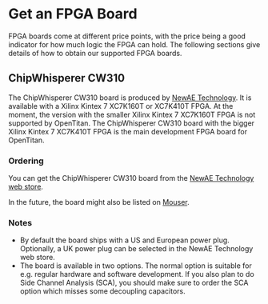 
# Get an FPGA Board


FPGA boards come at different price points, with the price being a good indicator for how much logic the FPGA can hold.
The following sections give details of how to obtain our supported FPGA boards.

## ChipWhisperer CW310

The ChipWhisperer CW310 board is produced by [NewAE Technology](https://www.newae.com/).
It is available with a Xilinx Kintex 7 XC7K160T or XC7K410T FPGA.
At the moment, the version with the smaller Xilinx Kintex 7 XC7K160T FPGA is not supported by OpenTitan.
The ChipWhisperer CW310 board with the bigger Xilinx Kintex 7 XC7K410T FPGA is the main development FPGA board for OpenTitan.

### Ordering

You can get the ChipWhisperer CW310 board from the [NewAE Technology web store](https://store.newae.com/cw310-bergen-board-large-fpga-k410t-for-full-emulation/).

In the future, the board might also be listed on [Mouser](https://eu.mouser.com/manufacturer/newae-technology/).

### Notes

* By default the board ships with a US and European power plug.
  Optionally, a UK power plug can be selected in the NewAE Technology web store.
* The board is available in two options.
  The normal option is suitable for e.g. regular hardware and software development.
  If you also plan to do Side Channel Analysis (SCA), you should make sure to order the SCA option which misses some decoupling capacitors.
